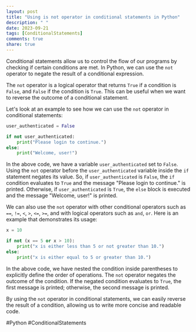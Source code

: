 ```yaml
---
layout: post
title: "Using is not operator in conditional statements in Python"
description: " "
date: 2023-09-21
tags: [ConditionalStatements]
comments: true
share: true
---
```


Conditional statements allow us to control the flow of our programs by checking if certain conditions are met. In Python, we can use the `not` operator to negate the result of a conditional expression.

The `not` operator is a logical operator that returns `True` if a condition is `False`, and `False` if the condition is `True`. This can be useful when we want to reverse the outcome of a conditional statement.

Let's look at an example to see how we can use the `not` operator in conditional statements:

```python
user_authenticated = False

if not user_authenticated:
    print("Please login to continue.")
else:
    print("Welcome, user!")
```

In the above code, we have a variable `user_authenticated` set to `False`. Using the `not` operator before the `user_authenticated` variable inside the `if` statement negates its value. So, if `user_authenticated` is `False`, the `if` condition evaluates to `True` and the message "Please login to continue." is printed. Otherwise, if `user_authenticated` is `True`, the `else` block is executed and the message "Welcome, user!" is printed.

We can also use the `not` operator with other conditional operators such as `==`, `!=`, `<`, `>`, `<=`, `>=`, and with logical operators such as `and`, `or`. Here is an example that demonstrates its usage:

```python
x = 10

if not (x == 5 or x > 10):
    print("x is either less than 5 or not greater than 10.")
else:
    print("x is either equal to 5 or greater than 10.")
```

In the above code, we have nested the condition inside parentheses to explicitly define the order of operations. The `not` operator negates the outcome of the condition. If the negated condition evaluates to `True`, the first message is printed; otherwise, the second message is printed.

By using the `not` operator in conditional statements, we can easily reverse the result of a condition, allowing us to write more concise and readable code.

#Python #ConditionalStatements